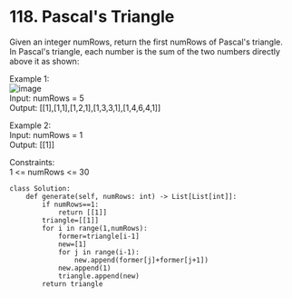 # 118. Pascal's Triangle
Given an integer numRows, return the first numRows of Pascal's triangle.  
In Pascal's triangle, each number is the sum of the two numbers directly above it as shown:  

Example 1:  
![image](https://user-images.githubusercontent.com/60777462/154854747-c5eab2ca-754a-47b8-ae1a-87eafce84012.png)  
Input: numRows = 5  
Output: [[1],[1,1],[1,2,1],[1,3,3,1],[1,4,6,4,1]]  

Example 2:  
Input: numRows = 1  
Output: [[1]]  

Constraints:  
1 <= numRows <= 30  

``` python3
class Solution:
    def generate(self, numRows: int) -> List[List[int]]:
        if numRows==1:
            return [[1]]
        triangle=[[1]]
        for i in range(1,numRows):
            former=triangle[i-1]
            new=[1]
            for j in range(i-1):
                new.append(former[j]+former[j+1])
            new.append(1)
            triangle.append(new)
        return triangle
```
